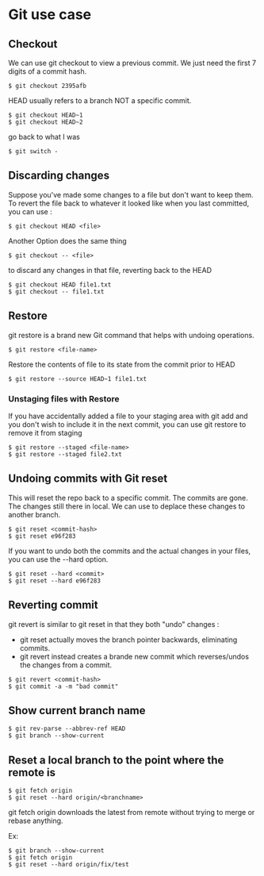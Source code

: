 # Git use case

## Checkout

We can use git checkout <commit-hash> to view a previous commit. We just need the first 7 digits of a commit hash.
````
$ git checkout 2395afb
````

HEAD usually refers to a branch NOT a specific commit.

````
$ git checkout HEAD~1
$ git checkout HEAD~2
````

go back to what I was
````
$ git switch -
````

## Discarding changes

Suppose you've made some changes to a file but don't want to keep them. To revert the file back to whatever it looked like when you last committed, you can use :
````
$ git checkout HEAD <file>
````

Another Option does the same thing
````
$ git checkout -- <file>
````

to discard any changes in that file, reverting back to the HEAD
````
$ git checkout HEAD file1.txt
$ git checkout -- file1.txt
````

## Restore

git restore is a brand new Git command that helps with undoing operations.
````
$ git restore <file-name>
````

Restore the contents of file to its state from the commit prior to HEAD
````
$ git restore --source HEAD~1 file1.txt
````

### Unstaging files with Restore

If you have accidentally added a file to your staging area with git add and you don't wish to include it in the next commit, 
you can use git restore to remove it from staging
````
$ git restore --staged <file-name>
$ git restore --staged file2.txt
````

## Undoing commits with Git reset
This will reset the repo back to a specific commit. The commits are gone. 
The changes still there in local. We can use to deplace these changes to another branch.

````
$ git reset <commit-hash>
$ git reset e96f283
````

If you want to undo both the commits and the actual changes in your files, 
you can use the --hard option.
````
$ git reset --hard <commit>
$ git reset --hard e96f283
````

## Reverting commit

git revert is similar to git reset in that they both "undo" changes :
* git reset actually moves the branch pointer backwards, eliminating commits.
* git revert instead creates a brande new commit which reverses/undos the changes from a commit.

````
$ git revert <commit-hash>
$ git commit -a -m "bad commit"
````

## Show current branch name

````
$ git rev-parse --abbrev-ref HEAD
$ git branch --show-current
````

## Reset a local branch to the point where the remote is

````
$ git fetch origin
$ git reset --hard origin/<branchname>
````
git fetch origin downloads the latest from remote without trying to merge or rebase anything.

Ex:
````
$ git branch --show-current
$ git fetch origin
$ git reset --hard origin/fix/test
````
